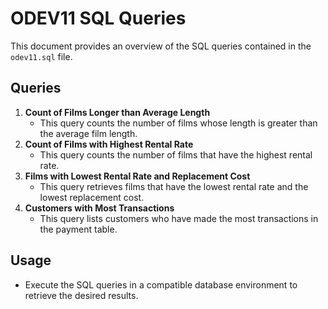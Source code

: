 # ODEV11 SQL Queries

This document provides an overview of the SQL queries contained in the `odev11.sql` file.

## Queries

1. **Count of Films Longer than Average Length**
   - This query counts the number of films whose length is greater than the average film length.
2. **Count of Films with Highest Rental Rate**
   - This query counts the number of films that have the highest rental rate.
3. **Films with Lowest Rental Rate and Replacement Cost**
   - This query retrieves films that have the lowest rental rate and the lowest replacement cost.
4. **Customers with Most Transactions**
   - This query lists customers who have made the most transactions in the payment table.
## Usage
- Execute the SQL queries in a compatible database environment to retrieve the desired results.